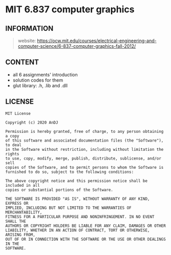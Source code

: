 # MIT 6.837 computer graphics

## INFORMATION
> website: https://ocw.mit.edu/courses/electrical-engineering-and-computer-science/6-837-computer-graphics-fall-2012/

## CONTENT
* all 6 assignments' introduction
* solution codes for them
* glut library: .h, .lib and .dll

## LICENSE
    MIT License

    Copyright (c) 2020 AnDJ

    Permission is hereby granted, free of charge, to any person obtaining a copy
    of this software and associated documentation files (the "Software"), to deal
    in the Software without restriction, including without limitation the rights
    to use, copy, modify, merge, publish, distribute, sublicense, and/or sell
    copies of the Software, and to permit persons to whom the Software is
    furnished to do so, subject to the following conditions:

    The above copyright notice and this permission notice shall be included in all
    copies or substantial portions of the Software.

    THE SOFTWARE IS PROVIDED "AS IS", WITHOUT WARRANTY OF ANY KIND, EXPRESS OR
    IMPLIED, INCLUDING BUT NOT LIMITED TO THE WARRANTIES OF MERCHANTABILITY,
    FITNESS FOR A PARTICULAR PURPOSE AND NONINFRINGEMENT. IN NO EVENT SHALL THE
    AUTHORS OR COPYRIGHT HOLDERS BE LIABLE FOR ANY CLAIM, DAMAGES OR OTHER
    LIABILITY, WHETHER IN AN ACTION OF CONTRACT, TORT OR OTHERWISE, ARISING FROM,
    OUT OF OR IN CONNECTION WITH THE SOFTWARE OR THE USE OR OTHER DEALINGS IN THE
    SOFTWARE.